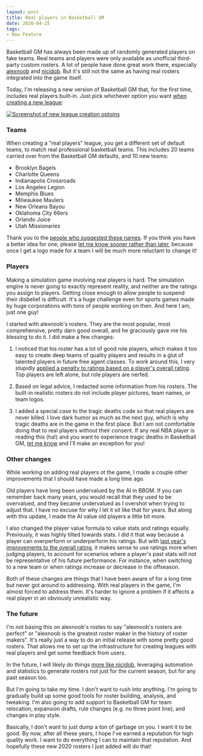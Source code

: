 ```yaml
---
layout: post
title: Real players in Basketball GM
date: 2020-04-25
tags:
- New Feature
---
```


Basketball GM has always been made up of randomly generated players on fake teams. Real teams and players were only available as unofficial third-party custom rosters. A lot of people have done great work there, especially [alexnoob](https://github.com/alexnoob/BasketBall-GM-Rosters/releases) and [nicidob](https://nicidob.github.io/rosters/). But it's still not the same as having real rosters integrated into the game itself.

Today, I'm releasing a new version of Basketball GM that, for the first time, includes real players built-in. Just pick whichever option you want <a href="https://play.basketball-gm.com/">when creating a new league</a>:

<p><a href="https://play.basketball-gm.com/"><img alt="Screenshot of new league creation optoins" src="/files/dashboard-new-league-buttons.png" style="max-width: 100%" /></a></p>

<!--more-->

### Teams

When creating a "real players" league, you get a different set of default teams, to match real professional basketball teams. This includes 20 teams carried over from the Basketball GM defaults, and 10 new teams:

* Brooklyn Bagels
* Charlotte Queens
* Indianapolis Crossroads
* Los Angeles Legion
* Memphis Blues
* Milwaukee Maulers
* New Orleans Bayou
* Oklahoma City 66ers
* Orlando Juice
* Utah Missionaries

Thank you to the [people who suggested these names](https://www.reddit.com/r/BasketballGM/comments/g66uz4/team_name_suggestions_for_other_cities/). If you think you have a better idea for one, please [let me know sooner rather than later](/about/), because once I get a logo made for a team I will be much more reluctant to change it!

### Players

Making a simulation game involving real players is hard. The simulation engine is never going to exactly represent reality, and neither are the ratings you assign to players. Getting close enough to allow people to suspend their disbelief is difficult. It's a huge challenge even for sports games made by huge corporations with tons of people working on then. And here I am, just one guy!

I started with alexnoob's rosters. They are the most popular, most comprehensive, pretty darn good overall, and he graciously gave me his blessing to do it. I did make a few changes:

1. I noticed that his roster has a lot of good role players, which makes it too easy to create deep teams of quality players and results in a glut of talented players in future free agent classes. To work around this, I very stupidly [applied a penalty to ratings based on a player's overall rating](https://github.com/dumbmatter/gm-games/blob/3b198218e85e533b28e1a0aa0725cd09b5c5ec7e/tools/process-rosters/index.js#L9-L38). Top players are left alone, but role players are nerfed.

2. Based on legal advice, I redacted some information from his rosters. The built-in realistic rosters do not include player pictures, team names, or team logos.

3. I added a special case to the tragic deaths code so that real players are never killed. I love dark humor as much as the next guy, which is why tragic deaths are in the game in the first place. But I am not comfortable doing that to real players without their consent. If any real NBA player is reading this (ha!) and you want to experience tragic deaths in Basketball GM, [let me know](/about/) and I'll make an exception for you!

### Other changes

While working on adding real players ot the game, I made a couple other improvements that I should have made a long time ago.

Old players have long been undervalued by the AI in BBGM. If you can remember back many years, you would recall that they used to be overvalued, and they became undervalued as I overshot when trying to adjust that. I have no excuse for why I let it sit like that for years. But along with this update, I made the AI value old players a little bit more.

I also changed the player value formula to value stats and ratings equally. Previously, it was highly tilted towards stats. I did it that way because a player can overperform or underperform his ratings. But with [last year's improvements to the overall rating](/blog/2019/11/game-simulation-ovr-beta/), it makes sense to use ratings more when judging players, to account for scenarios where a player's past stats will not be representative of his future performance. For instance, when switching to a new team or when ratings increase or decrease in the offseason.

Both of these changes are things that I have been aware of for a long time but never got around to addressing. With real players in the game, I'm almost forced to address them. It's harder to ignore a problem if it affects a real player in an obviously unrealistic way.

### The future

I'm not basing this on alexnoob's rostes to say "alexnoob's rosters are perfect" or "alexnoob is the greatest roster maker in the history of roster makers". It's really just a way to do an initial release with some pretty good rosters. That allows me to set up the infrastructure for creating leagues with real players and get some feedback from users.

In the future, I will likely do things [more like nicidob](https://nicidob.github.io/automatic_bbgm/), leveraging automation and statistics to generate rosters not just for the current season, but for any past season too.

But I'm going to take my time. I don't want to rush into anything. I'm going to gradually build up some good tools for roster building, analysis, and tweaking. I'm also going to add support to Basketball GM for team relocation, expansion drafts, rule changes (e.g. no three point line), and changes in play style.

Basically, I don't want to just dump a ton of garbage on you. I want it to be good. By now, after all these years, I hope I've earned a reputation for high quality work. I want to do everything I can to maintain that reputation. And hopefully these new 2020 rosters I just added will do that!
